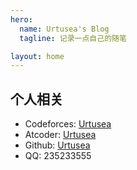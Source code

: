 ```yaml
---
hero:
  name: Urtusea's Blog
  tagline: 记录一点自己的随笔

layout: home
---
```


## 个人相关

- Codeforces: [Urtusea](https://codeforces.com/profile/Urtusea)
- Atcoder: [Urtusea](https://atcoder.jp/users/Urtusea)
- Github: [Urtusea](https://github.com/Urtusea)
- QQ: 235233555